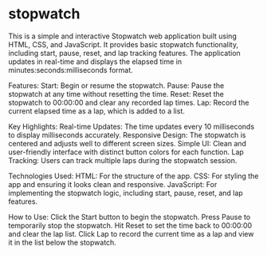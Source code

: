 # stopwatch
This is a simple and interactive Stopwatch web application built using HTML, CSS, and JavaScript. It provides basic stopwatch functionality, including start, pause, reset, and lap tracking features. The application updates in real-time and displays the elapsed time in minutes:seconds:milliseconds format.

Features:
Start: Begin or resume the stopwatch.
Pause: Pause the stopwatch at any time without resetting the time.
Reset: Reset the stopwatch to 00:00:00 and clear any recorded lap times.
Lap: Record the current elapsed time as a lap, which is added to a list.

Key Highlights:
Real-time Updates: The time updates every 10 milliseconds to display milliseconds accurately.
Responsive Design: The stopwatch is centered and adjusts well to different screen sizes.
Simple UI: Clean and user-friendly interface with distinct button colors for each function.
Lap Tracking: Users can track multiple laps during the stopwatch session.

Technologies Used:
HTML: For the structure of the app.
CSS: For styling the app and ensuring it looks clean and responsive.
JavaScript: For implementing the stopwatch logic, including start, pause, reset, and lap features.

How to Use:
Click the Start button to begin the stopwatch.
Press Pause to temporarily stop the stopwatch.
Hit Reset to set the time back to 00:00:00 and clear the lap list.
Click Lap to record the current time as a lap and view it in the list below the stopwatch.
